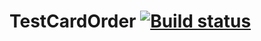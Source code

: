 # TestCardOrder [![Build status](https://ci.appveyor.com/api/projects/status/w0kr1un627n8ql1g?svg=true)](https://ci.appveyor.com/project/Nadine0109/testcardorder)
